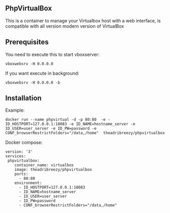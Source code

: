 ## PhpVirtualBox

This is a container to manage your Virtualbox host with a web interface, is compatible with all version modern version of VirtualBox


## Prerequisites

You need to execute this to start vboxserver:

```
vboxwebsrv -H 0.0.0.0
```

If you want execute in background:

```
vboxwebsrv -H 0.0.0.0 -b
```


## Installation


Example:

```
docker run --name phpvirtual -d -p 80:80  -e - ID_HOSTPORT=127.0.0.1:18083 -e ID_NAME=hostname_server -e ID_USER=user_server -e ID_PW=password -e CONF_browserRestrictFolders="/data,/home"  theadribreezy/phpvirtualbox
```
Docker compose:

```
version: '3'
services:
 phpvirtualbox:
    container_name: virtualbox
    image: theadribreezy/phpvirtualbox
    ports:
      - 80:80
    environment:
      - ID_HOSTPORT=127.0.0.1:18083
      - ID_NAME=hostname_server
      - ID_USER=user_server
      - ID_PW=password
      - CONF_browserRestrictFolders="/data,/home"
```


